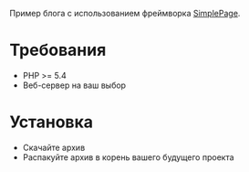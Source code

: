 Пример блога с использованием фреймворка [SimplePage](https://github.com/Bashka/simplepage).

# Требования

- PHP >= 5.4
- Веб-сервер на ваш выбор

# Установка

- Скачайте архив
- Распакуйте архив в корень вашего будущего проекта
